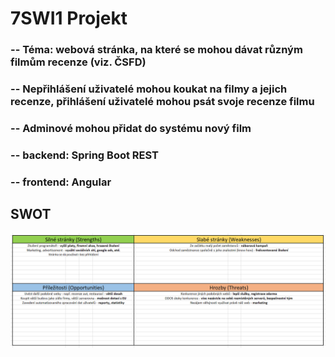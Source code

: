 # 7SWI1 Projekt
### -- Téma: webová stránka, na které se mohou dávat různým filmům recenze (viz. ČSFD)
### -- Nepřihlášení uživatelé mohou koukat na filmy a jejich recenze, přihlášení uživatelé mohou psát svoje recenze filmu
### -- Adminové mohou přidat do systému nový film
### -- backend: Spring Boot REST
### -- frontend: Angular

## SWOT
![Screenshot](SWOT/swot_pic.png)
